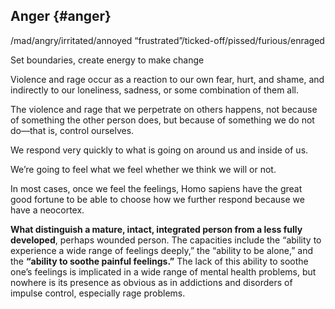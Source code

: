 ## Anger {#anger}

/mad/angry/irritated/annoyed “frustrated”/ticked-off/pissed/furious/enraged

Set boundaries, create energy to make change

Violence and rage occur as a reaction to our own fear, hurt, and shame, and indirectly to our loneliness, sadness, or some combination of them all.

The violence and rage that we perpetrate on others happens, not because of something the other person does, but because of something we do not do—that is, control ourselves.

We respond very quickly to what is going on around us and inside of us.

We’re going to feel what we feel whether we think we will or not.

In most cases, once we feel the feelings, Homo sapiens have the great good fortune to be able to choose how we further respond because we have a neocortex.

**What distinguish a mature, intact, integrated person from a less fully developed**, perhaps wounded person. The capacities include the “ability to experience a wide range of feelings deeply,” the “ability to be alone,” and the **“ability to soothe painful feelings.”** The lack of this ability to soothe one’s feelings is implicated in a wide range of mental health problems, but nowhere is its presence as obvious as in addictions and disorders of impulse control, especially rage problems.